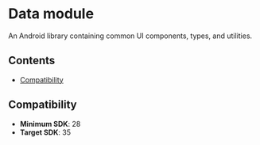 # Data module

An Android library containing common UI components, types, and utilities.

## Contents

- [Compatibility](#compatibility)

## Compatibility

- **Minimum SDK**: 28
- **Target SDK**: 35
